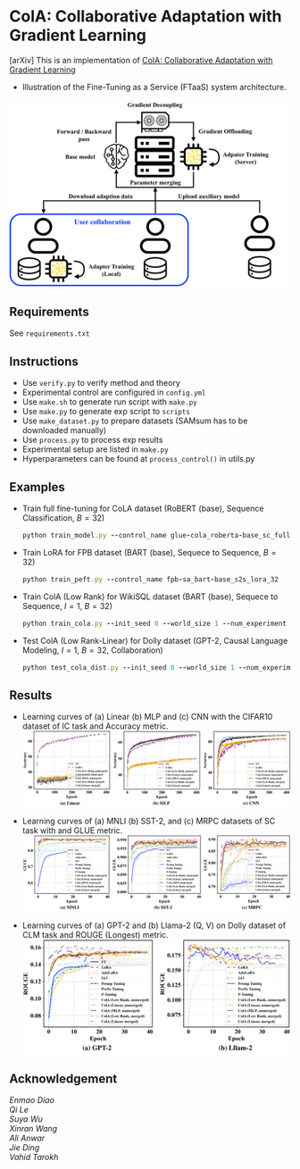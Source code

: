 # ColA: Collaborative Adaptation with Gradient Learning
[arXiv] This is an implementation of [ColA: Collaborative Adaptation with Gradient Learning](https://arxiv.org/abs/2404.13844)
- Illustration of the Fine-Tuning as a Service (FTaaS) system architecture.
<img src="/asset/ftaas.png">

## Requirements
See `requirements.txt`

## Instructions
 - Use `verify.py` to verify method and theory
 - Experimental control are configured in `config.yml`
 - Use `make.sh` to generate run script with `make.py`
 - Use `make.py` to generate exp script to `scripts`
 - Use `make_dataset.py` to prepare datasets (SAMsum has to be downloaded manually)
 - Use `process.py` to process exp results
 - Experimental setup are listed in `make.py` 
 - Hyperparameters can be found at `process_control()` in utils.py 
 
## Examples
 - Train full fine-tuning for CoLA dataset (RoBERT (base), Sequence Classification, $B=32$)
    ```ruby
    python train_model.py --control_name glue-cola_roberta-base_sc_full_32
    ```
 - Train LoRA for FPB dataset (BART (base), Sequece to Sequence, $B=32$)
    ```ruby
    python train_peft.py --control_name fpb-sa_bart-base_s2s_lora_32
    ```
 - Train ColA (Low Rank) for WikiSQL dataset (BART (base), Sequece to Sequence, $I=1$, $B=32$)
    ```ruby
    python train_cola.py --init_seed 0 --world_size 1 --num_experiment 1 --resume_mode 1 --control_name wikisql_bart-base_s2s_cola-lowrank-1_32
    ```
 - Test ColA (Low Rank-Linear) for Dolly dataset (GPT-2, Causal Language Modeling, $I=1$, $B=32$, Collaboration)
    ```ruby
    python test_cola_dist.py --init_seed 0 --world_size 1 --num_experiment 1 --resume_mode 1 --control_name dolly-15k_gpt2_clm_cola-lowrank~linear-1_32_col
    ```

## Results
- Learning curves of (a) Linear (b) MLP and (c) CNN with the CIFAR10 dataset of IC task and Accuracy metric.
![ic_CIFAR10](/asset/ic_CIFAR10.png)

- Learning curves of (a) MNLI (b) SST-2, and (c) MRPC datasets of SC task with and GLUE metric.
![sc](/asset/sc.png)

- Learning curves of (a) GPT-2 and (b) Llama-2 (Q, V) on Dolly dataset of CLM task and ROUGE (Longest) metric.
![clm](/asset/clm.png)

## Acknowledgement
*Enmao Diao  
Qi Le  
Suya Wu  
Xinran Wang  
Ali Anwar  
Jie Ding  
Vahid Tarokh*

